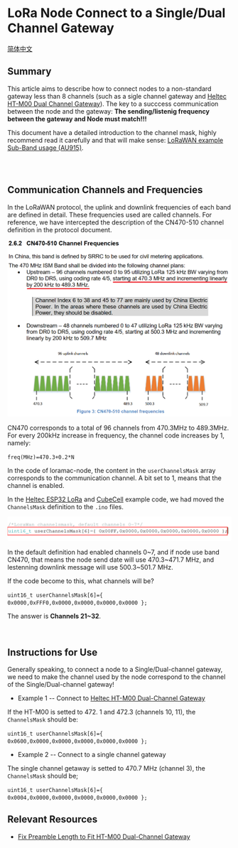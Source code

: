 #  	LoRa Node Connect to a Single/Dual Channel Gateway

[简体中文](https://heltec-automation.readthedocs.io/zh_CN/latest/general/connect_to_single_channel_gateway.html)

## Summary

This article aims to describe how to connect nodes to a non-standard gateway less than 8 channels (such as a sigle channel gateway and [Heltec HT-M00 Dual Channel Gateway](https://heltec.org/project/ht-m00/)). The key to a succcess communication between the node and the gateway: **The sending/listenig frequency between the gateway and Node must match!!!**

This document have a detailed introduction to the channel mask, highly recommend read it carefully and that will make sense: [LoRaWAN example Sub-Band usage (AU915)](https://heltec-automation-docs.readthedocs.io/en/latest/general/sub_band_usage.html).

```{Tip} If the node channel is more than the gateway channel and the gateway channel is included, then the node channel can only enter the network when the node channel matches the gateway channel. If the node channel does not include the gateway channel, the node cannot enter the network.

```

&nbsp;

## Communication Channels and Frequencies

In the LoRaWAN protocol, the uplink and downlink frequencies of each band are defined in detail. These frequencies used are called channels. For reference, we have intercepted the description of the CN470-510 channel definition in the protocol document.

![](img/connect_to_single_channel_gateway/01.png)

CN470 corresponds to a total of 96 channels from 470.3MHz to 489.3MHz. For every 200kHz increase in frequency, the channel code increases by 1, namely:

`freq(MHz)=470.3+0.2*N`

In the code of loramac-node, the content in the `userChannelsMask` array corresponds to the communication channel. A bit set to 1, means that the channel is enabled.

In the [Heltec ESP32 LoRa](https://heltec.org/proudct_center/lora/lora-node/) and [CubeCell](https://heltec.org/proudct_center/lora/cubecell/) example code, we had moved the `ChannelsMask` definition to the `.ino` files.

![](img/connect_to_single_channel_gateway/02.png)

In the default definition had enabled channels 0~7, and if node use band CN470, that means the node send date will use 470.3~471.7 MHz, and lestenning downlink message will use 500.3~501.7 MHz.

If the code become to this, what  channels will be?

`uint16_t userChannelsMask[6]={ 0x0000,0xFFF0,0x0000,0x0000,0x0000,0x0000 };`

The answer is **Channels 21~32**.

&nbsp;

## Instructions for Use

Generally speaking, to connect a node to a Single/Dual-channel gateway, we need to make the channel used by the node correspond to the channel of the Single/Dual-channel gateway!

- Example 1 -- Connect to [Heltec HT-M00 Dual-Channel Gateway](https://heltec.org/project/ht-m00/)

If the HT-M00 is setted to 472. 1 and 472.3 (channels 10, 11), the `ChannelsMask` should be:

`uint16_t userChannelsMask[6]={ 0x0600,0x0000,0x0000,0x0000,0x0000,0x0000 };`

- Example 2 -- Connect to a single channel gateway

The single channel getaway is setted to 470.7 MHz (channel 3), the `ChannelsMask` should be;

`uint16_t userChannelsMask[6]={ 0x0004,0x0000,0x0000,0x0000,0x0000,0x0000 };`



## Relevant Resources

- [Fix Preamble Length to Fit HT-M00 Dual-Channel Gateway](https://heltec-automation-docs.readthedocs.io/en/latest/gateway/frequently_asked_questions.html#fix-preamble-length-to-fit-ht-m00-dual-channel-gateway)